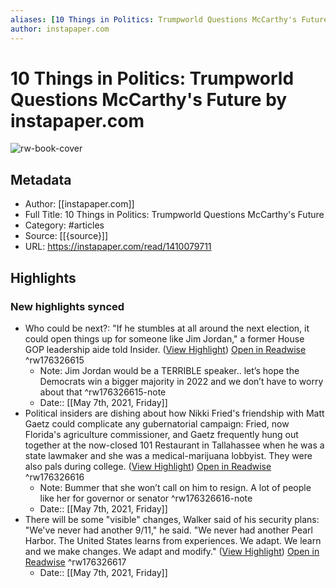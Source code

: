 ```yaml
---
aliases: [10 Things in Politics: Trumpworld Questions McCarthy's Future, 10 Things in Politics: Trumpworld Questions McCarthy's Future]
author: instapaper.com
---
```

# 10 Things in Politics: Trumpworld Questions McCarthy's Future by instapaper.com

![rw-book-cover](https://readwise-assets.s3.amazonaws.com/static/images/article2.74d541386bbf.png)

## Metadata
- Author: [[instapaper.com]]
- Full Title: 10 Things in Politics: Trumpworld Questions McCarthy's Future
- Category: #articles
- Source: [[{source}]]
- URL: https://instapaper.com/read/1410079711

## Highlights
### New highlights synced
- Who could be next?: "If he stumbles at all around the next election, it could open things up for someone like Jim Jordan," a former House GOP leadership aide told Insider. ([View Highlight](https://instapaper.com/read/1410079711/16306124)) [Open in Readwise](https://readwise.io/open/176326615) ^rw176326615
    - Note: Jim Jordan would be a TERRIBLE speaker.. let’s hope the Democrats win a bigger majority in 2022 and we don’t have to worry about that ^rw176326615-note
    - Date:: [[May 7th, 2021, Friday]]
- Political insiders are dishing about how Nikki Fried's friendship with Matt Gaetz could complicate any gubernatorial campaign: Fried, now Florida's agriculture commissioner, and Gaetz frequently hung out together at the now-closed 101 Restaurant in Tallahassee when he was a state lawmaker and she was a medical-marijuana lobbyist. They were also pals during college. ([View Highlight](https://instapaper.com/read/1410079711/16306150)) [Open in Readwise](https://readwise.io/open/176326616) ^rw176326616
    - Note: Bummer that she won’t call on him to resign. A lot of people like her for governor or senator ^rw176326616-note
    - Date:: [[May 7th, 2021, Friday]]
- There will be some "visible" changes, Walker said of his security plans: "We've never had another 9/11," he said. "We never had another Pearl Harbor. The United States learns from experiences. We adapt. We learn and we make changes. We adapt and modify." ([View Highlight](https://instapaper.com/read/1410079711/16306159)) [Open in Readwise](https://readwise.io/open/176326617) ^rw176326617
    - Date:: [[May 7th, 2021, Friday]]
